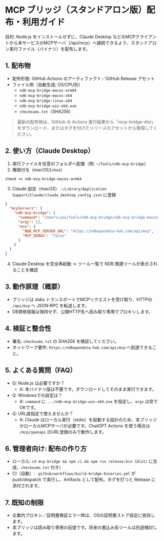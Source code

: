 # MCP ブリッジ（スタンドアロン版）配布・利用ガイド

目的: Node.js をインストールせずに、Claude Desktop などのMCPクライアントから本サービスのMCPサーバ（/api/mcp）へ接続できるよう、スタンドアロン実行ファイル（バイナリ）を配布します。

## 1. 配布物

- 配布形態: GitHub Actions のアーティファクト／GitHub Release アセット
- ファイル例（自動生成; OS/CPU別）
  - `ndb-mcp-bridge-macos-arm64`
  - `ndb-mcp-bridge-macos-x64`
  - `ndb-mcp-bridge-linux-x64`
  - `ndb-mcp-bridge-win-x64.exe`
  - `checksums.txt`（SHA256）

> 最新の配布物は、GitHub の Actions 実行結果から「mcp-bridge-dist」をダウンロード、またはタグを付けたリリースのアセットから取得してください。

## 2. 使い方（Claude Desktop）

1) 実行ファイルを任意のフォルダへ配置（例: `~/Tools/ndb-mcp-bridge`）
2) 権限付与（macOS/Linux）
```
chmod +x ndb-mcp-bridge-macos-arm64
```
3) Claude 設定（macOS） `~/Library/Application Support/Claude/claude_desktop_config.json` に登録
```json
{
  "mcpServers": {
    "ndb-mcp-bridge": {
      "command": "/Users/you/Tools/ndb-mcp-bridge/ndb-mcp-bridge-macos-arm64",
      "args": [],
      "env": {
        "NDB_MCP_SERVER_URL": "https://ndbopendata-hub.com/api/mcp",
        "MCP_DEBUG": "false"
      }
    }
  }
}
```
4) Claude Desktop を完全再起動 → ツール一覧で NDB 関連ツールが表示されることを確認

## 3. 動作原理（概要）
- ブリッジは stdio トランスポートでMCPリクエストを受け取り、HTTPの `/api/mcp` へ JSON‑RPC を転送します。
- DB資格情報は保持せず、公開HTTP先へ読み取り専用でプロキシします。

## 4. 検証と整合性
- 署名: `checksums.txt` の SHA256 を検証してください。
- ネットワーク要件: `https://ndbopendata-hub.com/api/mcp` へ到達できること。

## 5. よくある質問（FAQ）
- Q: Node.js は必要ですか？
  - A: 本バイナリ版は不要です。ダウンロードしてそのまま実行できます。
- Q: Windowsでの設定は？
  - A: `command` に `.../ndb-mcp-bridge-win-x64.exe` を指定し、`args` は空でOKです。
- Q: URL直指定で使えませんか？
  - A: Claude はローカル実行（stdio）を起動する設計のため、本ブリッジかローカルMCPサーバが必要です。ChatGPT Actions を使う場合は `/mcp/openapi` のURL登録のみで動作します。

## 6. 管理者向け: 配布の作り方
- ローカル: `cd mcp-bridge && npm ci && npm run release:bin`（`dist/` に生成、`checksums.txt` 付き）
- CI（自動）: `.github/workflows/build-bridge-binaries.yml` が push/dispatch で実行し、Artifacts として配布。タグを打つと Release に添付されます。

## 7. 既知の制限
- 企業内プロキシ／証明書検証エラー時は、OSの証明書ストア設定に依存します。
- 本ブリッジは読み取り専用の前提です。将来の書込み系ツールは別途検討します。

